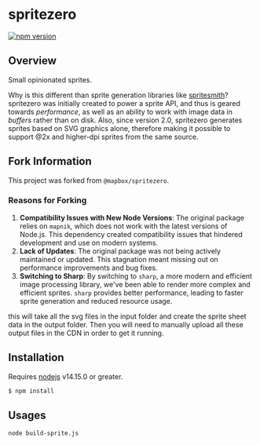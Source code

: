 # spritezero

[![npm version](https://badge.fury.io/js/%40jutaz%2Fspritezero.svg)](https://badge.fury.io/js/%40jutaz%2Fspritezero)

## Overview

Small opinionated sprites.

Why is this different than sprite generation libraries like [spritesmith](https://github.com/Ensighten/spritesmith)?
spritezero was initially created to power a sprite API, and thus is geared towards _performance_, as well as an ability to work with image data in _buffers_ rather than on disk. Also, since version 2.0, spritezero generates sprites based on SVG graphics alone, therefore making it possible to support @2x and higher-dpi sprites from the same source.

## Fork Information

This project was forked from `@mapbox/spritezero`.

### Reasons for Forking

1. **Compatibility Issues with New Node Versions**: The original package relies on `mapnik`, which does not work with the latest versions of Node.js. This dependency created compatibility issues that hindered development and use on modern systems.
2. **Lack of Updates**: The original package was not being actively maintained or updated. This stagnation meant missing out on performance improvements and bug fixes.
3. **Switching to Sharp**: By switching to `sharp`, a more modern and efficient image processing library, we've been able to render more complex and efficient sprites. `sharp` provides better performance, leading to faster sprite generation and reduced resource usage.


this will take all the svg files in the input folder and create the sprite sheet data in the output folder. Then you will need to manually upload all these output files in the CDN in order to get it running.
## Installation

Requires [nodejs](http://nodejs.org/) v14.15.0 or greater.

```bash
$ npm install
```


## Usages
```
node build-sprite.js
```

